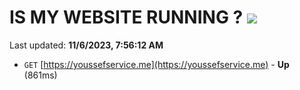 # IS MY WEBSITE RUNNING ? [![](https://img.shields.io/static/v1?label=Sponsor&message=%E2%9D%A4&logo=GitHub&color=%23fe8e86)](https://github.com/sponsors/<username>)

Last updated: **11/6/2023, 7:56:12 AM**

- `GET` [https://youssefservice.me](https://youssefservice.me) - **Up** (861ms)
